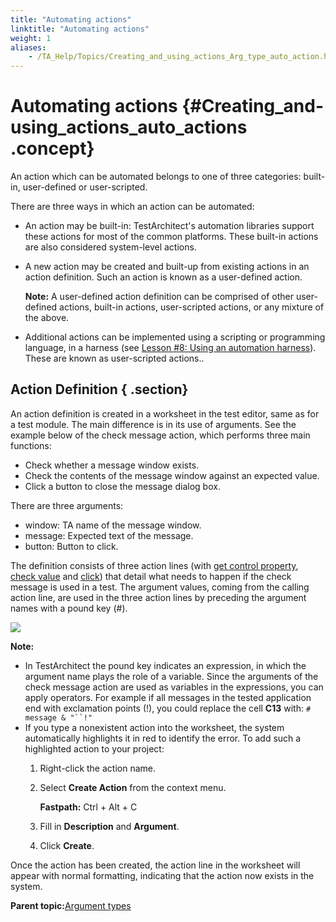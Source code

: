 ```yaml
--- 
title: "Automating actions"
linktitle: "Automating actions"
weight: 1
aliases: 
    - /TA_Help/Topics/Creating_and_using_actions_Arg_type_auto_action.html
---
```

# Automating actions {#Creating_and-using_actions_auto_actions .concept}

An action which can be automated belongs to one of three categories: built-in, user-defined or user-scripted.

There are three ways in which an action can be automated:

-   An action may be built-in: TestArchitect's automation libraries support these actions for most of the common platforms. These built-in actions are also considered system-level actions.
-   A new action may be created and built-up from existing actions in an action definition. Such an action is known as a user-defined action.

    **Note:** A user-defined action definition can be comprised of other user-defined actions, built-in actions, user-scripted actions, or any mixture of the above.

-   Additional actions can be implemented using a scripting or programming language, in a harness \(see [Lesson \#8: Using an automation harness](../../TA_Tutorials/Topics/Tutorial_Scripting_actions_in_other_languages.html)\). These are known as user-scripted actions..

## Action Definition { .section}

An action definition is created in a worksheet in the test editor, same as for a test module. The main difference is in its use of arguments. See the example below of the check message action, which performs three main functions:

-   Check whether a message window exists.
-   Check the contents of the message window against an expected value.
-   Click a button to close the message dialog box.

There are three arguments:

-   window: TA name of the message window.
-   message: Expected text of the message.
-   button: Button to click.

The definition consists of three action lines \(with [get control property](../../TA_Automation/Topics/bia_get_control_property.html), [check value](../../TA_Automation/Topics/bia_check_value.html) and [click](../../TA_Automation/Topics/bia_click.html)\) that detail what needs to happen if the check message is used in a test. The argument values, coming from the calling action line, are used in the three action lines by preceding the argument names with a pound key \(\#\).

![](../Images/Action_check_message.png)

**Note:**

-   In TestArchitect the pound key indicates an expression, in which the argument name plays the role of a variable. Since the arguments of the check message action are used as variables in the expressions, you can apply operators. For example if all messages in the tested application end with exclamation points \(!\), you could replace the cell **C13** with: `# message & "``!"`
-   If you type a nonexistent action into the worksheet, the system automatically highlights it in red to identify the error. To add such a highlighted action to your project:
    1.  Right-click the action name.
    2.  Select **Create Action** from the context menu.

        **Fastpath:** Ctrl + Alt + C

    3.  Fill in **Description** and **Argument**.
    4.  Click **Create**.

Once the action has been created, the action line in the worksheet will appear with normal formatting, indicating that the action now exists in the system.

**Parent topic:**[Argument types](../../reuse/reuse.Creating_and_using_actions_Arg_type.html)

